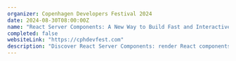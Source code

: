 ```yaml
---
organizer: Copenhagen Developers Festival 2024
date: 2024-08-30T08:00:00Z
name: "React Server Components: A New Way to Build Fast and Interactive Web Apps"
completed: false
websiteLink: "https://cphdevfest.com"
description: "Discover React Server Components: render React components on the server, stream them to the client, and build rich, interactive web interfaces with minimal client-side code. Learn how they work, and their benefits over traditional approaches, see real-world examples, and get best practices for adopting them in your projects."
---
```

